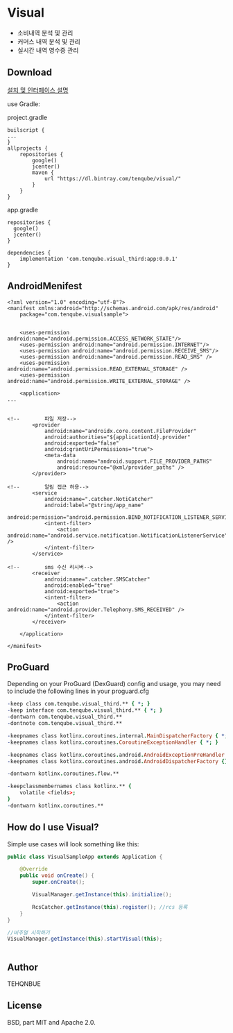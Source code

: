 Visual
=====
- 소비내역 분석 및 관리
- 커머스 내역 분석 및 관리
- 실시간 내역 영수증 관리


Download
--------
[설치 및 인터페이스 설명](https://github.com/TENQUBE/visual-sdk/wiki/%EC%84%A4%EC%B9%98%EB%B0%A9%EB%B2%95-%EB%B0%8F-%EC%9D%B8%ED%84%B0%ED%8E%98%EC%9D%B4%EC%8A%A4-%EC%84%A4%EB%AA%85)

use Gradle:


project.gradle
```
builscript {
...
}
allprojects {
    repositories {
        google()
        jcenter()
        maven {
            url "https://dl.bintray.com/tenqube/visual/"
        }
    }
}
```

app.gradle
```
repositories {
  google()
  jcenter()
}

dependencies {
    implementation 'com.tenqube.visual_third:app:0.0.1'
}
```


AndroidMenifest
--------
```
<?xml version="1.0" encoding="utf-8"?>
<manifest xmlns:android="http://schemas.android.com/apk/res/android"
    package="com.tenqube.visualsample">

 
    <uses-permission android:name="android.permission.ACCESS_NETWORK_STATE"/>
    <uses-permission android:name="android.permission.INTERNET"/>
    <uses-permission android:name="android.permission.RECEIVE_SMS"/>
    <uses-permission android:name="android.permission.READ_SMS" />
    <uses-permission android:name="android.permission.READ_EXTERNAL_STORAGE" />
    <uses-permission android:name="android.permission.WRITE_EXTERNAL_STORAGE" />

    <application>
...
 

<!--        파일 저장-->
        <provider
            android:name="androidx.core.content.FileProvider"
            android:authorities="${applicationId}.provider"
            android:exported="false"
            android:grantUriPermissions="true">
            <meta-data
                android:name="android.support.FILE_PROVIDER_PATHS"
                android:resource="@xml/provider_paths" />
        </provider>

<!--        알림 접근 허용-->
        <service
            android:name=".catcher.NotiCatcher"
            android:label="@string/app_name"
            android:permission="android.permission.BIND_NOTIFICATION_LISTENER_SERVICE">
            <intent-filter>
                <action android:name="android.service.notification.NotificationListenerService" />
            </intent-filter>
        </service>

<!--        sms 수신 리시버-->
        <receiver
            android:name=".catcher.SMSCatcher"
            android:enabled="true"
            android:exported="true">
            <intent-filter>
                <action android:name="android.provider.Telephony.SMS_RECEIVED" />
            </intent-filter>
        </receiver>

    </application>

</manifest>

```

ProGuard
--------

Depending on your ProGuard (DexGuard) config and usage, you may need to include the following lines in your proguard.cfg 

```pro
-keep class com.tenqube.visual_third.** { *; }
-keep interface com.tenqube.visual_third.** { *; }
-dontwarn com.tenqube.visual_third.**
-dontnote com.tenqube.visual_third.**

-keepnames class kotlinx.coroutines.internal.MainDispatcherFactory { *; }
-keepnames class kotlinx.coroutines.CoroutineExceptionHandler { *; }

-keepnames class kotlinx.coroutines.android.AndroidExceptionPreHandler {}
-keepnames class kotlinx.coroutines.android.AndroidDispatcherFactory {}

-dontwarn kotlinx.coroutines.flow.**

-keepclassmembernames class kotlinx.** {
    volatile <fields>;
}
-dontwarn kotlinx.coroutines.**
```

How do I use Visual?
-------------------

Simple use cases will look something like this:

```java
public class VisualSampleApp extends Application {

    @Override
    public void onCreate() {
        super.onCreate();

        VisualManager.getInstance(this).initialize();

        RcsCatcher.getInstance(this).register(); //rcs 등록
    }
}

//비주얼 시작하기
VisualManager.getInstance(this).startVisual(this);
        
```


Author
------
TEHQNBUE

License
-------
BSD, part MIT and Apache 2.0.



